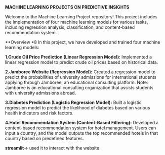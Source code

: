 **MACHINE LEARNING PROJECTS ON PREDICTIVE INSIGHTS**

Welcome to the Machine Learning Project repository!
This project includes the implementation of four machine learning models for various tasks, including regression analysis, classification, and content-based recommendation system.

**Overview *8
In this project, we have developed and trained four machine learning models:

**1.Crude Oil Price Prediction (Linear Regression Model):**
  Implemented a linear regression model to predict crude oil prices based on historical data.
  

**2.Jamboree Website (Regression Model):**
  Created a regression model to predict the probabilities of university admissions for international students applying through Jamboree, an educational consulting platform.
Note: Jamboree is an educational consulting organization that assists students with university admissions abroad.

**3.Diabetes Prediction (Logistic Regression Model):**
  Built a logistic regression model to predict the likelihood of diabetes based on various health indicators and risk factors.

**4.Hotel Recommendation System (Content-Based Filtering):**
   Developed a content-based recommendation system for hotel management.
Users can input a country, and the model outputs the top recommended hotels in that country based on predefined features.

**streamlit**-> used it to interact with the website
